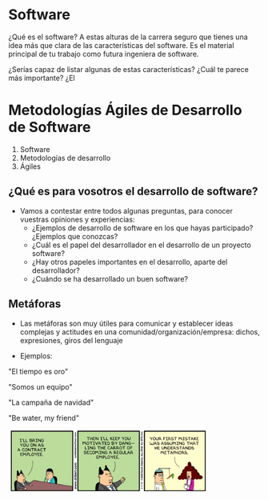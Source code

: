 

# Software #

¿Qué es el software? A estas alturas de la carrera seguro que tienes
una idea más que clara de las características del software. Es el
material principal de tu trabajo como futura ingeniera de software.

¿Serías capaz de listar algunas de estas características? ¿Cuál te
parece más importante? ¿El 


# Metodologías Ágiles de Desarrollo de Software #

1. Software
2. Metodologías de desarrollo
3. Ágiles

## ¿Qué es para vosotros el desarrollo de software? ##

- Vamos a contestar entre todos algunas preguntas, para conocer
vuestras opiniones y experiencias:  
    - ¿Ejemplos de desarrollo de software en los que hayas
    participado? ¿Ejemplos que conozcas?
    - ¿Cuál es el papel del desarrollador en el desarrollo de un
    proyecto software? 
    - ¿Hay otros papeles importantes en el desarrollo, aparte del
    desarrollador?
    - ¿Cuándo se ha desarrollado un buen software?
    
## Metáforas ##

- Las metáforas son muy útiles para comunicar y establecer ideas
  complejas y actitudes en una comunidad/organización/empresa: dichos,
  expresiones, giros del lenguaje
  
- Ejemplos:

"El tiempo es oro"

"Somos un equipo"

"La campaña de navidad"

"Be water, my friend"

<img src="./dilbert1.png" width="400px"/>



